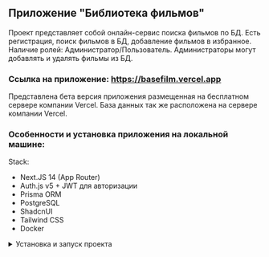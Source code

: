 ## Приложение "Библиотека фильмов"

Проект представляет собой онлайн-сервис поиска фильмов по БД. 
Есть регистрация, поиск фильмов в БД, добавление фильмов в избранное.
Наличие ролей: Администратор/Пользователь. Администраторы могут добавлять и удалять фильмы из БД.

### Ссылка на приложение: https://basefilm.vercel.app
Представлена бета версия приложения размещенная на бесплатном сервере компании Vercel. База данных так же расположена на сервере компании Vercel.

### Особенности и установка приложения на локальной машине:

<summary>Stack:</summary>

-	Next.JS 14 (App Router)
-	Auth.js v5 + JWT для авторизации
-	Prisma ORM
-	PostgreSQL
-	ShadcnUI
-	Tailwind CSS
- Docker


<details>
  
<summary>Установка и запуск проекта</summary>



* Клонировать репозиторий и перейти в него в командной строке:
```
git clone git@github.com:energetikk/Movies_list.git
```
* Установить зависимости:
```
npm install
```
* Сгенерируйте секретный ключ командой:
```
npx auth secret
```
* В корне проекта создать файл .env и скопировать туда этот текст:
```
DATABASE_URL="postgresql://postgres:postgres@localhost:5432/postgresdata"
```
* Сгененрируйте уникальный ключ для Auth командой:
```
npx auth secret
```
* Запустить базу данныхх в Docker-контейнере командой:
```
docker-compose up -d --build
```
* Для переноса и формирования таблиц БД запустить последовательно 2 команды:
```
npx prisma generate
```
```
npx prisma db push
```
* Для отображения графического интерфейса БД запустите команду:
```
npx prisma studio
```
Интерфейс БД будет доступен по адресу http://localhost:5555/ в дальнейшем через него можно изменить роль Пользователя на Администратора 
* Запустите проект в режиме разработки командой:
```
npm run dev
```
* Приложение откроется по ссылке:
http://localhost:3000/

* Запуск проекта в режиме продакшн командой:
```
npm run build
```
далее откройте билд проекта командой:
```
npm run start
```

</details>
